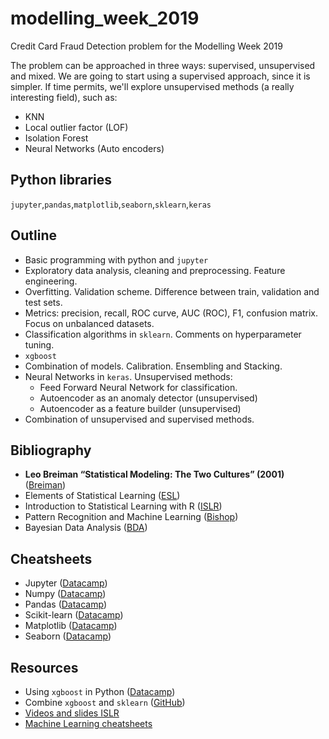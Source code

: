 # modelling_week_2019

Credit Card Fraud Detection problem for the Modelling Week 2019

The problem can be approached in three ways: supervised, unsupervised and mixed. We are going to start using a supervised approach, since it is simpler. If time permits, we'll explore unsupervised methods (a really interesting field), such as:
* KNN
* Local outlier factor (LOF)
* Isolation Forest
* Neural Networks (Auto encoders)

## Python libraries
`jupyter`,`pandas`,`matplotlib`,`seaborn`,`sklearn`,`keras`

## Outline
* Basic programming with python and `jupyter`
* Exploratory data analysis, cleaning and preprocessing. Feature engineering.
* Overfitting. Validation scheme. Difference between train, validation and test sets.
* Metrics: precision, recall, ROC curve, AUC (ROC), F1, confusion matrix. Focus on unbalanced datasets.
* Classification algorithms in `sklearn`. Comments on hyperparameter tuning. 
* `xgboost`
* Combination of models. Calibration. Ensembling and Stacking.
* Neural Networks in `keras`. Unsupervised methods:
    * Feed Forward Neural Network for classification.
    * Autoencoder as an anomaly detector (unsupervised)
    * Autoencoder as a feature builder (unsupervised)
* Combination of unsupervised and supervised methods.

## Bibliography
*  **Leo Breiman “Statistical Modeling: The Two Cultures” (2001)** ([Breiman](http://www.stat.cmu.edu/~ryantibs/journalclub/breiman_2001.pdf))
 * Elements of Statistical Learning ([ESL](https://web.stanford.edu/~hastie/ElemStatLearn/))
 * Introduction to Statistical Learning with R ([ISLR](http://www-bcf.usc.edu/~gareth/ISL/))
 * Pattern Recognition and Machine Learning ([Bishop](https://www.microsoft.com/en-us/research/uploads/prod/2006/01/Bishop-Pattern-Recognition-and-Machine-Learning-2006.pdf))
 * Bayesian Data Analysis ([BDA](http://www.stat.columbia.edu/~gelman/book/))

## Cheatsheets

* Jupyter ([Datacamp](https://datacamp-community-prod.s3.amazonaws.com/48093c40-5303-45f4-bbf9-0c96c0133c40))
* Numpy ([Datacamp](https://s3.amazonaws.com/assets.datacamp.com/blog_assets/Numpy_Python_Cheat_Sheet.pdf))
* Pandas ([Datacamp](https://s3.amazonaws.com/assets.datacamp.com/blog_assets/PandasPythonForDataScience.pdf))
* Scikit-learn ([Datacamp](https://datacamp-community-prod.s3.amazonaws.com/5433fa18-9f43-44cc-b228-74672efcd116)) 
* Matplotlib ([Datacamp](https://s3.amazonaws.com/assets.datacamp.com/blog_assets/Python_Matplotlib_Cheat_Sheet.pdf))
* Seaborn ([Datacamp](https://datacamp-community-prod.s3.amazonaws.com/f9f06e72-519a-4722-9912-b5de742dbac4))
  
## Resources
  * Using `xgboost` in Python ([Datacamp](https://www.datacamp.com/community/tutorials/xgboost-in-python))
  * Combine `xgboost` and `sklearn` ([GitHub](https://github.com/dmlc/xgboost/blob/master/demo/guide-python/sklearn_examples.py))
  * [Videos and slides ISLR](https://www.r-bloggers.com/in-depth-introduction-to-machine-learning-in-15-hours-of-expert-videos/)
  * [Machine Learning cheatsheets](https://stanford.edu/~shervine/teaching/cs-229/)

